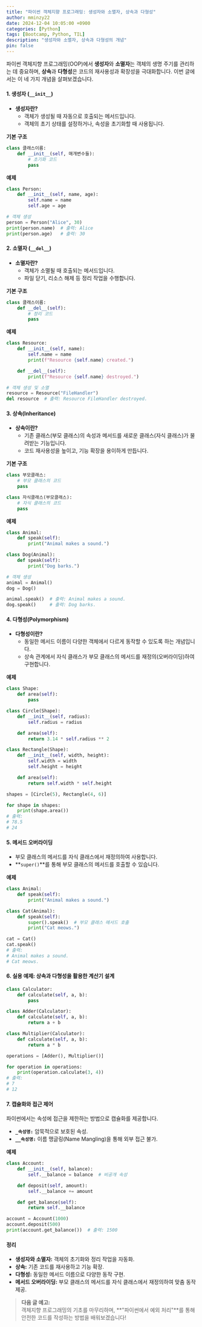 ```yaml
---
title: "파이썬 객체지향 프로그래밍: 생성자와 소멸자, 상속과 다형성"
author: mminzy22
date: 2024-12-04 10:05:00 +0900
categories: [Python]
tags: [Bootcamp, Python, TIL]
description: "생성자와 소멸자, 상속과 다형성의 개념"
pin: false
---
```



파이썬 객체지향 프로그래밍(OOP)에서 **생성자**와 **소멸자**는 객체의 생명 주기를 관리하는 데 중요하며, **상속**과 **다형성**은 코드의 재사용성과 확장성을 극대화합니다. 이번 글에서는 이 네 가지 개념을 살펴보겠습니다.


#### 1. 생성자 (`__init__`)

- **생성자란?**
  - 객체가 생성될 때 자동으로 호출되는 메서드입니다.
  - 객체의 초기 상태를 설정하거나, 속성을 초기화할 때 사용됩니다.

**기본 구조**
```python
class 클래스이름:
    def __init__(self, 매개변수들):
        # 초기화 코드
        pass
```

**예제**
```python
class Person:
    def __init__(self, name, age):
        self.name = name
        self.age = age

# 객체 생성
person = Person("Alice", 30)
print(person.name)  # 출력: Alice
print(person.age)   # 출력: 30
```


#### 2. 소멸자 (`__del__`)

- **소멸자란?**
  - 객체가 소멸될 때 호출되는 메서드입니다.
  - 파일 닫기, 리소스 해제 등 정리 작업을 수행합니다.

**기본 구조**
```python
class 클래스이름:
    def __del__(self):
        # 정리 코드
        pass
```

**예제**
```python
class Resource:
    def __init__(self, name):
        self.name = name
        print(f"Resource {self.name} created.")

    def __del__(self):
        print(f"Resource {self.name} destroyed.")

# 객체 생성 및 소멸
resource = Resource("FileHandler")
del resource  # 출력: Resource FileHandler destroyed.
```


#### 3. 상속(Inheritance)

- **상속이란?**
  - 기존 클래스(부모 클래스)의 속성과 메서드를 새로운 클래스(자식 클래스)가 물려받는 기능입니다.
  - 코드 재사용성을 높이고, 기능 확장을 용이하게 만듭니다.

**기본 구조**
```python
class 부모클래스:
    # 부모 클래스의 코드
    pass

class 자식클래스(부모클래스):
    # 자식 클래스의 코드
    pass
```

**예제**
```python
class Animal:
    def speak(self):
        print("Animal makes a sound.")

class Dog(Animal):
    def speak(self):
        print("Dog barks.")

# 객체 생성
animal = Animal()
dog = Dog()

animal.speak()  # 출력: Animal makes a sound.
dog.speak()     # 출력: Dog barks.
```


#### 4. 다형성(Polymorphism)

- **다형성이란?**
  - 동일한 메서드 이름이 다양한 객체에서 다르게 동작할 수 있도록 하는 개념입니다.
  - 상속 관계에서 자식 클래스가 부모 클래스의 메서드를 재정의(오버라이딩)하여 구현합니다.

**예제**
```python
class Shape:
    def area(self):
        pass

class Circle(Shape):
    def __init__(self, radius):
        self.radius = radius

    def area(self):
        return 3.14 * self.radius ** 2

class Rectangle(Shape):
    def __init__(self, width, height):
        self.width = width
        self.height = height

    def area(self):
        return self.width * self.height

shapes = [Circle(5), Rectangle(4, 6)]

for shape in shapes:
    print(shape.area())
# 출력:
# 78.5
# 24
```


#### 5. 메서드 오버라이딩

- 부모 클래스의 메서드를 자식 클래스에서 재정의하여 사용합니다.
- **`super()`**를 통해 부모 클래스의 메서드를 호출할 수 있습니다.

**예제**
```python
class Animal:
    def speak(self):
        print("Animal makes a sound.")

class Cat(Animal):
    def speak(self):
        super().speak()  # 부모 클래스 메서드 호출
        print("Cat meows.")

cat = Cat()
cat.speak()
# 출력:
# Animal makes a sound.
# Cat meows.
```


#### 6. 실용 예제: 상속과 다형성을 활용한 계산기 설계

```python
class Calculator:
    def calculate(self, a, b):
        pass

class Adder(Calculator):
    def calculate(self, a, b):
        return a + b

class Multiplier(Calculator):
    def calculate(self, a, b):
        return a * b

operations = [Adder(), Multiplier()]

for operation in operations:
    print(operation.calculate(3, 4))
# 출력:
# 7
# 12
```


#### 7. 캡슐화와 접근 제어

파이썬에서는 속성에 접근을 제한하는 방법으로 캡슐화를 제공합니다.
- **`_속성명:`** 암묵적으로 보호된 속성.
- **`__속성명:`** 이름 맹글링(Name Mangling)을 통해 외부 접근 불가.

**예제**
```python
class Account:
    def __init__(self, balance):
        self.__balance = balance  # 비공개 속성

    def deposit(self, amount):
        self.__balance += amount

    def get_balance(self):
        return self.__balance

account = Account(1000)
account.deposit(500)
print(account.get_balance())  # 출력: 1500
```


#### 정리

- **생성자와 소멸자:** 객체의 초기화와 정리 작업을 자동화.
- **상속:** 기존 코드를 재사용하고 기능 확장.
- **다형성:** 동일한 메서드 이름으로 다양한 동작 구현.
- **메서드 오버라이딩:** 부모 클래스의 메서드를 자식 클래스에서 재정의하여 맞춤 동작 제공.

> **다음 글 예고:**  
> 객체지향 프로그래밍의 기초를 마무리하며, **"파이썬에서 예외 처리"**를 통해 안전한 코드를 작성하는 방법을 배워보겠습니다!
